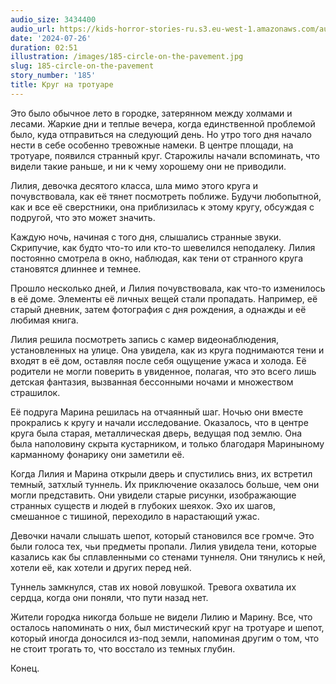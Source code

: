 ```yaml
---
audio_size: 3434400
audio_url: https://kids-horror-stories-ru.s3.eu-west-1.amazonaws.com/audio/185-circle-on-the-pavement.mp3
date: '2024-07-26'
duration: 02:51
illustration: /images/185-circle-on-the-pavement.jpg
slug: 185-circle-on-the-pavement
story_number: '185'
title: Круг на тротуаре
---
```


Это было обычное лето в городке, затерянном между холмами и лесами. Жаркие дни и теплые вечера, когда единственной проблемой было, куда отправиться на следующий день. Но утро того дня начало нести в себе особенно тревожные намеки. В центре площади, на тротуаре, появился странный круг. Старожилы начали вспоминать, что видели такие раньше, и ни к чему хорошему они не приводили.

Лилия, девочка десятого класса, шла мимо этого круга и почувствовала, как её тянет посмотреть поближе. Будучи любопытной, как и все её сверстники, она приблизилась к этому кругу, обсуждая с подругой, что это может значить.

Каждую ночь, начиная с того дня, слышались странные звуки. Скрипучие, как будто что-то или кто-то шевелился неподалеку. Лилия постоянно смотрела в окно, наблюдая, как тени от странного круга становятся длиннее и темнее.

Прошло несколько дней, и Лилия почувствовала, как что-то изменилось в её доме. Элементы её личных вещей стали пропадать. Например, её старый дневник, затем фотография с дня рождения, а однажды и её любимая книга.

Лилия решила посмотреть запись с камер видеонаблюдения, установленных на улице. Она увидела, как из круга поднимаются тени и входят в её дом, оставляя после себя ощущение ужаса и холода. Её родители не могли поверить в увиденное, полагая, что это всего лишь детская фантазия, вызванная бессонными ночами и множеством страшилок.

Её подруга Марина решилась на отчаянный шаг. Ночью они вместе прокрались к кругу и начали исследование. Оказалось, что в центре круга была старая, металлическая дверь, ведущая под землю. Она была наполовину скрыта кустарником, и только благодаря Мариныному карманному фонарику они заметили её.

Когда Лилия и Марина открыли дверь и спустились вниз, их встретил темный, затхлый туннель. Их приключение оказалось больше, чем они могли представить. Они увидели старые рисунки, изображающие странных существ и людей в глубоких шеяхок. Эхо их шагов, смешанное с тишиной, переходило в нарастающий ужас.

Девочки начали слышать шепот, который становился все громче. Это были голоса тех, чьи предметы пропали. Лилия увидела тени, которые казались как бы сплавленными со стенами туннеля. Они тянулись к ней, хотели её, как хотели и других перед ней.

Туннель замкнулся, став их новой ловушкой. Тревога охватила их сердца, когда они поняли, что пути назад нет.

Жители городка никогда больше не видели Лилию и Марину. Все, что осталось напоминать о них, был мистический круг на тротуаре и шепот, который иногда доносился из-под земли, напоминая другим о том, что не стоит трогать то, что восстало из темных глубин.

Конец.